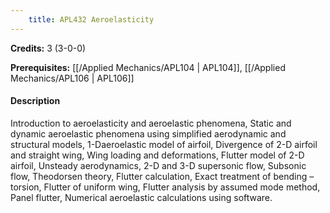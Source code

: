 ```yaml
---
    title: APL432 Aeroelasticity
---
```

**Credits:** 3 (3-0-0)



**Prerequisites:** [[/Applied Mechanics/APL104 | APL104]], [[/Applied Mechanics/APL106 | APL106]]

#### Description 
Introduction to aeroelasticity and aeroelastic phenomena, Static and dynamic aeroelastic phenomena using simplified aerodynamic and structural models, 1-Daeroelastic model of airfoil, Divergence of 2-D airfoil and straight wing, Wing loading and deformations, Flutter model of 2-D airfoil, Unsteady aerodynamics, 2-D and 3-D supersonic flow, Subsonic flow, Theodorsen theory, Flutter calculation, Exact treatment of bending – torsion, Flutter of uniform wing, Flutter analysis by assumed mode method, Panel flutter, Numerical aeroelastic calculations using software.